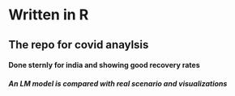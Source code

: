 # Written in R
## The repo for covid anaylsis
#### Done sternly for india and showing good recovery rates
##### An LM model is compared with real scenario and visualizations
